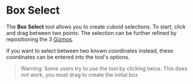 # Box Select

The **Box Select** tool allows you to create cuboid selections. To start, click and drag between two points. The selection can be further refined by repositioning the 3 [Gizmos](/editor/gizmos.md).

If you want to select between two known coordinates instead, these coordinates can be entered into the tool's options.

> Warning: Some users try to use the tool by clicking twice. This does not work, you must drag to create the initial box
